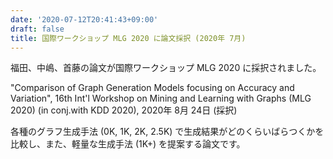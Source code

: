 ```yaml
---
date: '2020-07-12T20:41:43+09:00'
draft: false
title: 国際ワークショップ MLG 2020 に論文採択 (2020年 7月)
---
```


福田、中嶋、首藤の論文が国際ワークショップ MLG 2020 に採択されました。

"Comparison of Graph Generation Models focusing on Accuracy and Variation", 16th Int'l Workshop on Mining and Learning with Graphs (MLG 2020) (in conj.with KDD 2020), 2020年 8月 24日 (採択)

各種のグラフ生成手法 (0K, 1K, 2K, 2.5K) で生成結果がどのくらいばらつくかを比較し、また、軽量な生成手法 (1K+) を提案する論文です。